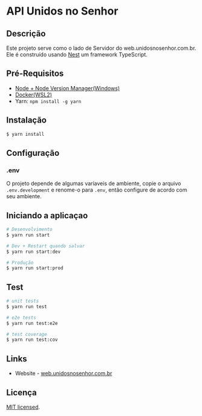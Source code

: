 # API Unidos no Senhor

## Descrição

Este projeto serve como o lado de Servidor do web.unidosnosenhor.com.br.
Ele é construído usando [Nest](https://github.com/nestjs/nest) um framework TypeScript.

## Pré-Requisitos

- [Node + Node Version Manager(Windows)](https://github.com/coreybutler/nvm-windows)
- [Docker(WSL2)](https://docs.docker.com/desktop/wsl/)
- Yarn: `npm install -g yarn`

## Instalação

```bash
$ yarn install
```

## Configuração

### .env

O projeto depende de algumas varíaveis de ambiente, copie o arquivo `.env.development` e renome-o para `.env`, então configure de acordo com seu ambiente.

## Iniciando a aplicaçao

```bash
# Desenvolvimento
$ yarn run start

# Dev + Restart quando salvar
$ yarn run start:dev

# Produção
$ yarn run start:prod
```

## Test

```bash
# unit tests
$ yarn run test

# e2e tests
$ yarn run test:e2e

# test coverage
$ yarn run test:cov
```

## Links

- Website - [web.unidosnosenhor.com.br](https://web.unidosnosenhor.com.br)

## Licença

[MIT licensed](LICENSE).
